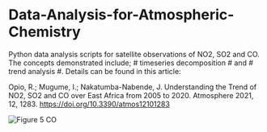 # Data-Analysis-for-Atmospheric-Chemistry
Python data analysis scripts for satellite observations of NO2, SO2 and CO. The concepts demonstrated include; # timeseries decomposition # and # trend analysis #. Details can be found in this article:

Opio, R.; Mugume, I.; Nakatumba-Nabende, J. Understanding the Trend of NO2, SO2 and CO over East Africa from 2005 to 2020. Atmosphere 2021, 12, 1283. https://doi.org/10.3390/atmos12101283

![Figure 5 CO](https://user-images.githubusercontent.com/99320162/189864145-ccc22a69-77d2-4409-82bc-b355511031d0.png)
